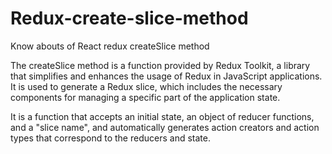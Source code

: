 # Redux-create-slice-method
Know abouts of  React redux createSlice method

The createSlice method is a function provided by Redux Toolkit, a library that simplifies and enhances the usage of Redux in JavaScript applications. It is used to generate a Redux slice, which includes the necessary components for managing a specific part of the application state.


It is a function that accepts an initial state, an object of reducer functions, and a "slice name", and automatically generates action creators and action types that correspond to the reducers and state.
